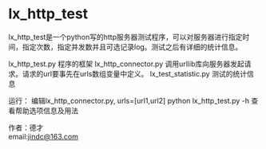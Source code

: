# lx_http_test
lx_http_test是一个python写的http服务器测试程序，可以对服务器进行指定时间，指定次数，指定并发数并且可选记录log。测试之后有详细的统计信息。

lx_http_test.py
    程序的框架
lx_http_connector.py
    调用urllib库向服务器发起请求。请求的url要事先在urls数组变量中定义。
lx_test_statistic.py
    测试的统计信息

运行：
  编辑lx_http_connector.py,
    urls=[url1,url2]
  python lx_http_test.py -h 查看帮助选项信息及用法
  
  作者：德才  
  email:jindc@163.com

